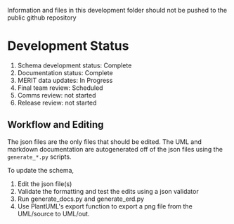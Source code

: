 Information and files in this development folder should not be pushed to the public github repository

# Development Status

1. Schema development status: Complete
2. Documentation status: Complete
3. MERIT data updates: In Progress
4. Final team review: Scheduled
5. Comms review: not started
6. Release review: not started

## Workflow and Editing

The json files are the only files that should be edited. The UML and markdown documentation are autogenerated off of the json files using the `generate_*.py` scripts.

To update the schema,

1. Edit the json file(s)
2. Validate the formatting and test the edits using a json validator
3. Run generate_docs.py and generate_erd.py
4. Use PlantUML's export function to export a png file from the UML/source to UML/out.
